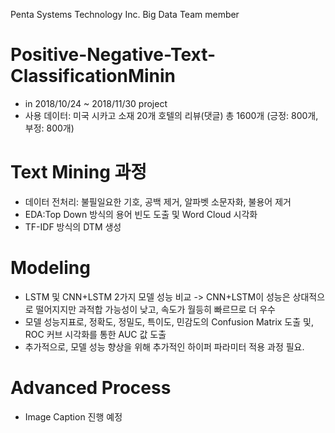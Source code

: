 Penta Systems Technology Inc.
Big Data Team member

# Positive-Negative-Text-ClassificationMinin
- in 2018/10/24 ~ 2018/11/30 project
- 사용 데이터: 미국 시카고 소재 20개 호텔의 리뷰(댓글) 총 1600개 (긍정: 800개, 부정: 800개)
# Text Mining 과정
- 데이터 전처리: 불필일요한 기호, 공백 제거, 알파벳 소문자화, 불용어 제거
- EDA:Top Down 방식의 용어 빈도 도출 및 Word Cloud 시각화
- TF-IDF 방식의 DTM 생성
# Modeling
- LSTM 및 CNN+LSTM 2가지 모델 성능 비교 -> CNN+LSTM이 성능은 상대적으로 떨어지지만 과적합 가능성이 낮고, 속도가 월등히 빠르므로 더 우수
- 모델 성능지표로, 정확도, 정밀도, 특이도, 민감도의 Confusion Matrix 도출 및, ROC 커브 시각화를 통한 AUC 값 도출
- 추가적으로, 모델 성능 향상을 위해 추가적인 하이퍼 파라미터 적용 과정 필요.
# Advanced Process
- Image Caption 진행 예정

